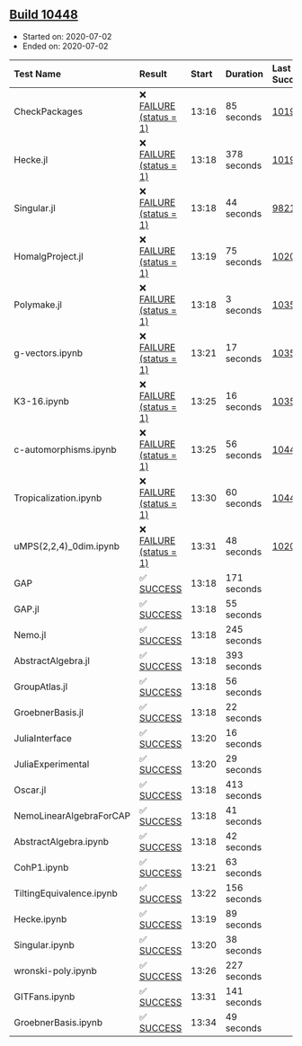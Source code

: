 ## [Build 10448](https://oscarci.mathematik.uni-kl.de/job/oscar/10448/)

* Started on: 2020-07-02
* Ended on: 2020-07-02

| Test Name    | Result | Start | Duration | Last Success | First Failure |
|:-------------|:-------|:------|:---------|:-------------|:--------------|
| CheckPackages | ❌ [FAILURE (status = 1)](https://oscarci.mathematik.uni-kl.de/job/oscar/10448/artifact/logs/build-10448/CheckPackages.log) | 13:16 | 85 seconds | [10197](https://oscarci.mathematik.uni-kl.de/job/oscar/10197/) | [10198](https://oscarci.mathematik.uni-kl.de/job/oscar/10198/) |
| Hecke.jl | ❌ [FAILURE (status = 1)](https://oscarci.mathematik.uni-kl.de/job/oscar/10448/artifact/logs/build-10448/Hecke.jl.log) | 13:18 | 378 seconds | [10197](https://oscarci.mathematik.uni-kl.de/job/oscar/10197/) | [10198](https://oscarci.mathematik.uni-kl.de/job/oscar/10198/) |
| Singular.jl | ❌ [FAILURE (status = 1)](https://oscarci.mathematik.uni-kl.de/job/oscar/10448/artifact/logs/build-10448/Singular.jl.log) | 13:18 | 44 seconds | [9821](https://oscarci.mathematik.uni-kl.de/job/oscar/9821/) | [9822](https://oscarci.mathematik.uni-kl.de/job/oscar/9822/) |
| HomalgProject.jl | ❌ [FAILURE (status = 1)](https://oscarci.mathematik.uni-kl.de/job/oscar/10448/artifact/logs/build-10448/HomalgProject.jl.log) | 13:19 | 75 seconds | [10209](https://oscarci.mathematik.uni-kl.de/job/oscar/10209/) | [10210](https://oscarci.mathematik.uni-kl.de/job/oscar/10210/) |
| Polymake.jl | ❌ [FAILURE (status = 1)](https://oscarci.mathematik.uni-kl.de/job/oscar/10448/artifact/logs/build-10448/Polymake.jl.log) | 13:18 | 3 seconds | [10356](https://oscarci.mathematik.uni-kl.de/job/oscar/10356/) | [10357](https://oscarci.mathematik.uni-kl.de/job/oscar/10357/) |
| g-vectors.ipynb | ❌ [FAILURE (status = 1)](https://oscarci.mathematik.uni-kl.de/job/oscar/10448/artifact/logs/build-10448/g-vectors.ipynb.log) | 13:21 | 17 seconds | [10356](https://oscarci.mathematik.uni-kl.de/job/oscar/10356/) | [10357](https://oscarci.mathematik.uni-kl.de/job/oscar/10357/) |
| K3-16.ipynb | ❌ [FAILURE (status = 1)](https://oscarci.mathematik.uni-kl.de/job/oscar/10448/artifact/logs/build-10448/K3-16.ipynb.log) | 13:25 | 16 seconds | [10356](https://oscarci.mathematik.uni-kl.de/job/oscar/10356/) | [10357](https://oscarci.mathematik.uni-kl.de/job/oscar/10357/) |
| c-automorphisms.ipynb | ❌ [FAILURE (status = 1)](https://oscarci.mathematik.uni-kl.de/job/oscar/10448/artifact/logs/build-10448/c-automorphisms.ipynb.log) | 13:25 | 56 seconds | [10447](https://oscarci.mathematik.uni-kl.de/job/oscar/10447/) | [10448](https://oscarci.mathematik.uni-kl.de/job/oscar/10448/) |
| Tropicalization.ipynb | ❌ [FAILURE (status = 1)](https://oscarci.mathematik.uni-kl.de/job/oscar/10448/artifact/logs/build-10448/Tropicalization.ipynb.log) | 13:30 | 60 seconds | [10447](https://oscarci.mathematik.uni-kl.de/job/oscar/10447/) | [10448](https://oscarci.mathematik.uni-kl.de/job/oscar/10448/) |
| uMPS(2,2,4)_0dim.ipynb | ❌ [FAILURE (status = 1)](https://oscarci.mathematik.uni-kl.de/job/oscar/10448/artifact/logs/build-10448/uMPS-2-2-4-_0dim.ipynb.log) | 13:31 | 48 seconds | [10209](https://oscarci.mathematik.uni-kl.de/job/oscar/10209/) | [10210](https://oscarci.mathematik.uni-kl.de/job/oscar/10210/) |
| GAP | ✅ [SUCCESS](https://oscarci.mathematik.uni-kl.de/job/oscar/10448/artifact/logs/build-10448/GAP.log) | 13:18 | 171 seconds |  |  |
| GAP.jl | ✅ [SUCCESS](https://oscarci.mathematik.uni-kl.de/job/oscar/10448/artifact/logs/build-10448/GAP.jl.log) | 13:18 | 55 seconds |  |  |
| Nemo.jl | ✅ [SUCCESS](https://oscarci.mathematik.uni-kl.de/job/oscar/10448/artifact/logs/build-10448/Nemo.jl.log) | 13:18 | 245 seconds |  |  |
| AbstractAlgebra.jl | ✅ [SUCCESS](https://oscarci.mathematik.uni-kl.de/job/oscar/10448/artifact/logs/build-10448/AbstractAlgebra.jl.log) | 13:18 | 393 seconds |  |  |
| GroupAtlas.jl | ✅ [SUCCESS](https://oscarci.mathematik.uni-kl.de/job/oscar/10448/artifact/logs/build-10448/GroupAtlas.jl.log) | 13:18 | 56 seconds |  |  |
| GroebnerBasis.jl | ✅ [SUCCESS](https://oscarci.mathematik.uni-kl.de/job/oscar/10448/artifact/logs/build-10448/GroebnerBasis.jl.log) | 13:18 | 22 seconds |  |  |
| JuliaInterface | ✅ [SUCCESS](https://oscarci.mathematik.uni-kl.de/job/oscar/10448/artifact/logs/build-10448/JuliaInterface.log) | 13:20 | 16 seconds |  |  |
| JuliaExperimental | ✅ [SUCCESS](https://oscarci.mathematik.uni-kl.de/job/oscar/10448/artifact/logs/build-10448/JuliaExperimental.log) | 13:20 | 29 seconds |  |  |
| Oscar.jl | ✅ [SUCCESS](https://oscarci.mathematik.uni-kl.de/job/oscar/10448/artifact/logs/build-10448/Oscar.jl.log) | 13:18 | 413 seconds |  |  |
| NemoLinearAlgebraForCAP | ✅ [SUCCESS](https://oscarci.mathematik.uni-kl.de/job/oscar/10448/artifact/logs/build-10448/NemoLinearAlgebraForCAP.log) | 13:18 | 41 seconds |  |  |
| AbstractAlgebra.ipynb | ✅ [SUCCESS](https://oscarci.mathematik.uni-kl.de/job/oscar/10448/artifact/logs/build-10448/AbstractAlgebra.ipynb.log) | 13:18 | 42 seconds |  |  |
| CohP1.ipynb | ✅ [SUCCESS](https://oscarci.mathematik.uni-kl.de/job/oscar/10448/artifact/logs/build-10448/CohP1.ipynb.log) | 13:21 | 63 seconds |  |  |
| TiltingEquivalence.ipynb | ✅ [SUCCESS](https://oscarci.mathematik.uni-kl.de/job/oscar/10448/artifact/logs/build-10448/TiltingEquivalence.ipynb.log) | 13:22 | 156 seconds |  |  |
| Hecke.ipynb | ✅ [SUCCESS](https://oscarci.mathematik.uni-kl.de/job/oscar/10448/artifact/logs/build-10448/Hecke.ipynb.log) | 13:19 | 89 seconds |  |  |
| Singular.ipynb | ✅ [SUCCESS](https://oscarci.mathematik.uni-kl.de/job/oscar/10448/artifact/logs/build-10448/Singular.ipynb.log) | 13:20 | 38 seconds |  |  |
| wronski-poly.ipynb | ✅ [SUCCESS](https://oscarci.mathematik.uni-kl.de/job/oscar/10448/artifact/logs/build-10448/wronski-poly.ipynb.log) | 13:26 | 227 seconds |  |  |
| GITFans.ipynb | ✅ [SUCCESS](https://oscarci.mathematik.uni-kl.de/job/oscar/10448/artifact/logs/build-10448/GITFans.ipynb.log) | 13:31 | 141 seconds |  |  |
| GroebnerBasis.ipynb | ✅ [SUCCESS](https://oscarci.mathematik.uni-kl.de/job/oscar/10448/artifact/logs/build-10448/GroebnerBasis.ipynb.log) | 13:34 | 49 seconds |  |  |
